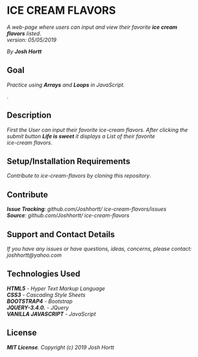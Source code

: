 # ICE CREAM FLAVORS

_A web-page where users can input and view their favorite **ice cream flavors** listed_.<br/>
_version: 05/05/2019_<br/>

_By **Josh Hortt**_

## Goal

_Practice using **Arrays** and **Loops** in JavaScript._

.
## Description

_First the User can input their favorite ice-cream flavors. After clicking the_<br/>
_submit button **Life is sweet** it displays a List of their favorite_<br/>
_ice-cream flavors_.


## Setup/Installation Requirements

_Contribute to ice-cream-flavors by cloning this repository_.

## Contribute

_**Issue Tracking**: github.com/Joshhortt/ ice-cream-flavors/issues_<br/>
_**Source**: github.com/Joshhortt/ ice-cream-flavors_

## Support and Contact Details

_If you have any issues or have questions, ideas, concerns, please contact: joshhortt@yahoo.com_

## Technologies Used

_**HTML5** - Hyper Text Markup Language_<br/>
_**CSS3** - Cascading Style Sheets_<br/>
_**BOOTSTRAP4** - Bootstrap_</br>
_**JQUERY-3.4.0.** - JQuery_</br>
_**VANILLA JAVASCRIPT** - JavaScript_

## License

_**MIT License**. Copyright (c) 2019 Josh Hortt_
